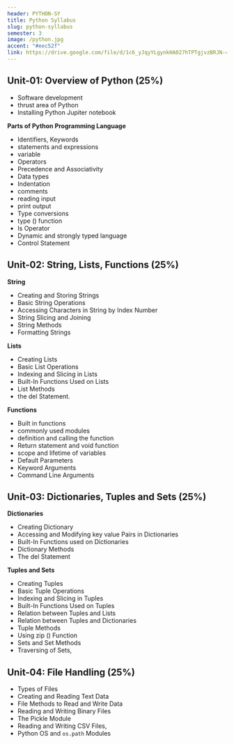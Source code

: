 ```yaml
---
header: PYTHON-SY
title: Python Syllabus
slug: python-syllabus
semester: 3
image: /python.jpg
accent: "#eec52f"
link: https://drive.google.com/file/d/1c6_yJqyYLgynkHA027hTPTgjvzBRJN-4/view?usp=sharing
---
```


## Unit-01: Overview of Python (25%)

- Software development
- thrust area of Python
- Installing Python Jupiter notebook

**Parts of Python Programming Language**

- Identifiers, Keywords
- statements and expressions
- variable
- Operators
- Precedence and Associativity
- Data types
- Indentation
- comments
- reading input
- print output
- Type conversions
- type () function
- Is Operator
- Dynamic and strongly typed language
- Control Statement

## Unit-02: String, Lists, Functions (25%)

**String**

- Creating and Storing Strings
- Basic String Operations
- Accessing Characters in String by Index Number
- String Slicing and Joining
- String Methods
- Formatting Strings

**Lists**

- Creating Lists
- Basic List Operations
- Indexing and Slicing in Lists
- Built-In Functions Used on Lists
- List Methods
- the del Statement.

**Functions**

- Built in functions
- commonly used modules
- definition and calling the function
- Return statement and void function
- scope and lifetime of variables
- Default Parameters
- Keyword Arguments
- Command Line Arguments

## Unit-03: Dictionaries, Tuples and Sets (25%)

**Dictionaries**

- Creating Dictionary
- Accessing and Modifying key value Pairs in Dictionaries
- Built-In Functions used on Dictionaries
- Dictionary Methods
- The del Statement

**Tuples and Sets**

- Creating Tuples
- Basic Tuple Operations
- Indexing and Slicing in Tuples
- Built-In Functions Used on Tuples
- Relation between Tuples and Lists
- Relation between Tuples and Dictionaries
- Tuple Methods
- Using zip () Function
- Sets and Set Methods
- Traversing of Sets,

## Unit-04: File Handling (25%)

- Types of Files
- Creating and Reading Text Data
- File Methods to Read and Write Data
- Reading and Writing Binary Files
- The Pickle Module
- Reading and Writing CSV Files,
- Python OS and `os.path` Modules

